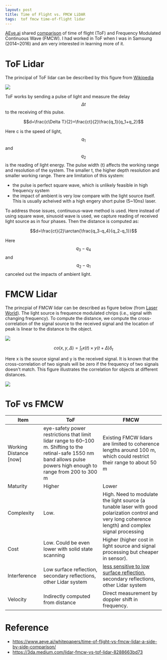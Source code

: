 ```yaml
---
layout: post
title: Time of Flight vs. FMCW LiDAR
tags:  tof fmcw time-of-flight lidar
---
```


[AEye.ai](https://www.aeye.ai/) shared [comparison](https://www.aeye.ai/whitepapers/time-of-flight-vs-fmcw-lidar-a-side-by-side-comparison/) of time of flight (ToF) and Frequency Modulated Continuous Wave (FMCW). I had worked in ToF when I was in Samsung (2014~2016) and am very interested in learning more of it.

# ToF Lidar

The principal of ToF lidar can be described by this figure from [Wikipedia](https://en.wikipedia.org/wiki/Time-of-flight_camera)

![](https://raw.githubusercontent.com/zhangtemplar/zhangtemplar.github.io/master/uPic/2021_02_21_16_00_05_2021_02_21_16_00_02_Time_of_flight_camera_principle.svg)

ToF works by sending a pulse of light and measure the delay $$\Delta t$$ to the receiving of this pulse.

$$d=\frac{c\Delta T}{2}=\frac{ct}{2}\frac{q_1}{q_1+q_2}$$

Here c is the speed of light, $$q_1$$ and $$q_2$$ is the reading of light energy. The pulse width (t) affects the working range and resolution of the system. The smaller t, the higher depth resolution and smaller working range. There are limitation of this system:

- the pulse is perfect square wave, which is unlikely feasible in high frequency system
- the impact of ambient is very low compare with the light source itself. This is usually acheived with a high engery short pulse (5~10ns) laser.

To address those issues, continuous-wave method is used. Here instead of using square wave, sinusoid wave is used, we capture reading of received light source as in four phases. Then the distance is computed as:

$$d=\frac{ct}{2}\arctan{\frac{q_3-q_4}{q_2-q_1}}$$

Here $$q_3-q_4$$ and $$q_2-q_1$$ canceled out the impacts of ambient light.

# FMCW Lidar

The princpial of FMCW lidar can be described as figure below (from [Laser World](https://www.laserfocusworld.com/home/article/16556322/lasers-for-lidar-fmcw-lidar-an-alternative-for-selfdriving-cars)). The light source is frequence modulated chrips (i.e., signal with changing frequency). To compute the distance, we compute the cross-correlation of the signal source to the received signal and the location of peak is linear to the distance to the object.

![](https://raw.githubusercontent.com/zhangtemplar/zhangtemplar.github.io/master/uPic/2021_02_21_16_26_30_2021_02_21_16_26_27_1905lfw_jh_f1-20210221162627316.png)

$$co(x,y,\Delta)=\int_t{x(t)\times y(t+\Delta)\delta_t}$$

Here x is the source signal and y is the received signal. It is known that the cross-correlation of two signals will be zero if the frequency of two signals doesn't match. This figure illustrates the correlation for objects at different distances.

![](https://raw.githubusercontent.com/zhangtemplar/zhangtemplar.github.io/master/uPic/2021_02_21_16_30_22_2021_02_21_16_30_18_1905lfw_jh_f2.png)

# ToF vs FMCW

| Item                   | ToF                                                          | FMCW                                                         |
| ---------------------- | ------------------------------------------------------------ | ------------------------------------------------------------ |
| Working Distance [now] | eye-safety power restrictions that limit lidar range to 60–100 m. Shifting to the retinal-safe 1550 nm band allows pulse powers high enough to range from 200 to 300 m | Existing FMCW lidars are limited to coherence lengths around 100 m, which could restrict their range to about 50 m |
| Maturity               | Higher                                                       | Lower                                                        |
| Complexity             | Low.                                                         | High. Need to modulate the light source (a tunable laser with good polarization control and very long coherence length) and complex signal processing |
| Cost                   | Low. Could be even lower with solid state scanning           | Higher (higher cost in light source and signal processing but cheaper in sensor). |
| Interference           | Low surface reflection, secondary reflections, other Lidar system | [less sensitive to low surface reflection](https://3da.medium.com/lidar-fmcw-vs-tof-lidar-8288663bd73), secondary reflections, other Lidar system |
| Velocity               | Indirectly computed from distance                            | Direct measurement by doppler shift in frequency.            |

# Reference

- https://www.aeye.ai/whitepapers/time-of-flight-vs-fmcw-lidar-a-side-by-side-comparison/
- https://3da.medium.com/lidar-fmcw-vs-tof-lidar-8288663bd73

